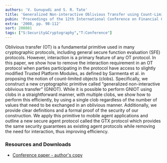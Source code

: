 ```yaml
---
authors: 'V. Gunupudi and S. R. Tate'
title: 'Generalized Non-interactive Oblivious Transfer using Count-Limited Objects with Applications to Secure Mobile Agents'
pubin: 'Proceedings of the 12th International Conference on Financial Cryptography and Data Security'
extra: '2008, pp. 98-112'
sort: 200801
tags: ["S:Security&Cryptography","T:Conference"]
---
```


Oblivious transfer (OT) is a fundamental primitive used in many
cryptographic protocols, including general secure function evaluation
(SFE) protocols. However, interaction is a primary feature of any OT
protocol. In this paper, we show how to remove the interaction
requirement in an OT protocol when parties participating in the
protocol have access to slightly modified Trusted Platform Modules, as
defined by Sarmenta et al. in proposing the notion of count-limited
objects (clobs).  Specifically, we construct a new cryptographic
primitive called “generalized non-interactive oblivious transfer”
(GNIOT). While it is possible to perform GNIOT using clobs in a
straightforward manner, with multiple clobs, we show how to perform
this efficiently, by using a single clob regardless of the number of
values that need to be exchanged in an oblivious manner. Additionally,
we provide clear definitions and a formal proof of the security of our
construction. We apply this primitive to mobile agent applications and
outline a new secure agent protocol called the GTX protocol which
provides the same security guarantees as existing agent protocols
while removing the need for interaction, thus improving efficiency.

### Resources and Downloads

* [Conference paper - author's copy](/publications/FC08-GNIOT.pdf)



